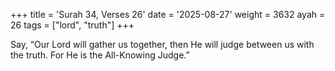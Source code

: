 +++
title = 'Surah 34, Verses 26'
date = '2025-08-27'
weight = 3632
ayah = 26
tags = ["lord", "truth"]
+++

Say, “Our Lord will gather us together, then He will judge between us with the truth. For He is the All-Knowing Judge.”